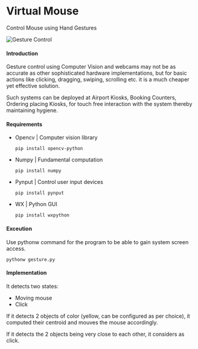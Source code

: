 # Virtual Mouse

Control Mouse using Hand Gestures

![Gesture Control](https://miro.medium.com/max/2000/1*-wc57H4KMXJXZpeze0eVSQ.gif)

#### Introduction

Gesture control using Computer Vision and webcams may not be as accurate as other sophisticated hardware implementations, but for basic actions like clicking, dragging, swiping, scrolling etc. it is a much cheaper yet effective solution.

Such systems can be deployed at Airport Kiosks, Booking Counters, Ordering placing Kiosks, for touch free interaction with the system thereby maintaining hygiene. 

#### Requirements

  - Opencv | Computer vision library
    ```
    pip install opencv-python
    ```
  - Numpy | Fundamental computation
    ```
    pip install numpy
    ```
  - Pynput | Control user input devices
    ```
    pip install pynput
    ```
  - WX | Python GUI 
    ```
    pip install wxpython
    ```
    
    
#### Exceution

Use pythonw command for the program to be able to gain system screen access.

```
pythonw gesture.py
```
    
#### Implementation

It detects two states:
  - Moving mouse
  - Click
  
If it detects 2 objects of color (yellow, can be configured as per choice), it computed their centroid and mouves the mouse accordingly.

If it detects the 2 objects being very close to each other, it considers as click.
